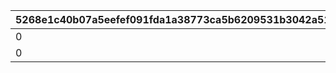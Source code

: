 |5268e1c40b07a5eefef091fda1a38773ca5b6209531b3042a51b9a72c0fed315|a5f4037d991c3dba6950bb3a3622838e18b7b4e0a23713fe1b8129fdcf79c996|cb1ff04c465aa8f503978f5876e6342ff178de6f27f9b1b4dc5b4f91198311b1|d9dd35c8810c72d2679496a4e83003b81e39b1c1e97a716124e471f4e225a5be|
| --- | --- | --- | --- |
|0|0|504660101|1|
|0|0|509260101|2|
